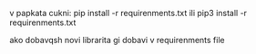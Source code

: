 v papkata cukni:
pip install -r requirenments.txt
ili
pip3 install -r requirenments.txt

ako dobavqsh novi librarita gi dobavi v requirenments file
